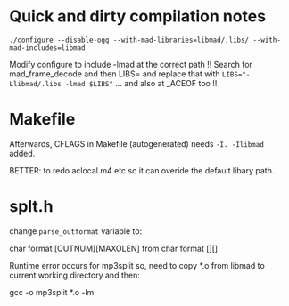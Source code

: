 Quick and dirty compilation notes
=================================

`./configure --disable-ogg --with-mad-libraries=libmad/.libs/ --with-mad-includes=libmad`

Modify configure to include -lmad at the correct path !!
Search for mad_frame_decode and then LIBS= and replace that with
`LIBS="-Llibmad/.libs -lmad $LIBS"`
... and also at _ACEOF too !!

Makefile
========

Afterwards, CFLAGS in Makefile (autogenerated) needs `-I. -Ilibmad` added.

BETTER: to redo aclocal.m4 etc so it can overide the default libary path.

splt.h 
======

change `parse_outformat` variable to:

char format [OUTNUM][MAXOLEN] from char format [][]

Runtime error occurs for mp3split so, need to copy *.o from libmad to current working directory and then:

gcc -o mp3split *.o -lm

